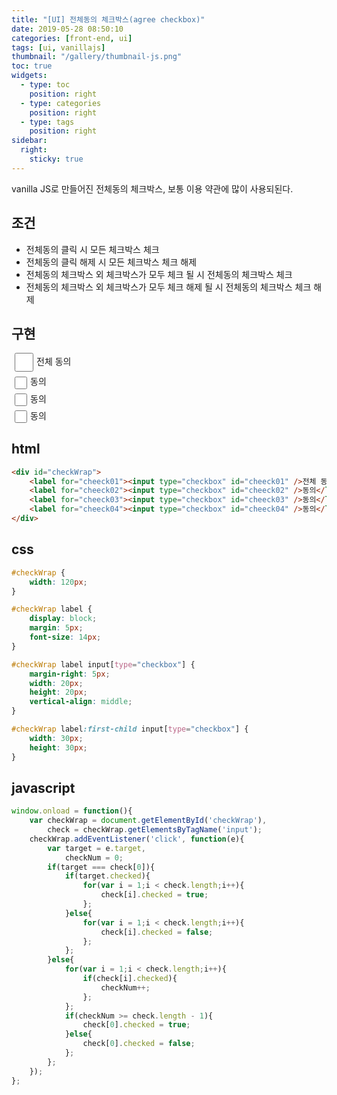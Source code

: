 ```yaml
---
title: "[UI] 전체동의 체크박스(agree checkbox)"
date: 2019-05-28 08:50:10
categories: [front-end, ui]
tags: [ui, vanillajs]
thumbnail: "/gallery/thumbnail-js.png"
toc: true
widgets:
  - type: toc
    position: right
  - type: categories
    position: right
  - type: tags
    position: right
sidebar:
  right:
    sticky: true
---
```


vanilla JS로 만들어진 전체동의 체크박스, 보통 이용 약관에 많이 사용되된다.

## 조건

* 전체동의 클릭 시 모든 체크박스 체크
* 전체동의 클릭 해제 시 모든 체크박스 체크 해제
* 전체동의 체크박스 외 체크박스가 모두 체크 될 시 전체동의 체크박스 체크
* 전체동의 체크박스 외 체크박스가 모두 체크 해제 될 시 전체동의 체크박스 체크 해제

<!-- more -->

## 구현

<script>
window.onload = function(){
    var checkWrap = document.getElementById('checkWrap'),
        check = checkWrap.getElementsByTagName('input');
    checkWrap.addEventListener('click', function(e){
        var target = e.target,
            checkNum = 0;
        if(target === check[0]){
            if(target.checked){
                for(var i = 1;i < check.length;i++){
                    check[i].checked = true;
                };
            }else{
                for(var i = 1;i < check.length;i++){
                    check[i].checked = false;
                };
            };
        }else{
            for(var i = 1;i < check.length;i++){
                if(check[i].checked){
                    checkNum++;
                };
            };
            if(checkNum >= check.length - 1){
                check[0].checked = true;
            }else{
                check[0].checked = false;
            };
        };
    });
};
</script>
<style>
.uiWrap * {
    margin: 0;
    padding: 0;
}

.uiWrap ul li:before, 
.uiWrap ol li:before {
    display:none;
}

#checkWrap {
    width: 120px;
}

#checkWrap label {
    display: block;
    margin: 5px;
    font-size: 14px;
}

#checkWrap label input[type="checkbox"] {
    margin-right: 5px;
    width: 20px;
    height: 20px;
    vertical-align: middle;
}

#checkWrap label:first-child input[type="checkbox"] {
    width: 30px;
    height: 30px;
}
</style>
<div class="uiWrap">
    <div id="checkWrap">
        <label for="cheeck01"><input type="checkbox" id="cheeck01" />전체 동의</label>
        <label for="cheeck02"><input type="checkbox" id="cheeck02" />동의</label>
        <label for="cheeck03"><input type="checkbox" id="cheeck03" />동의</label>
        <label for="cheeck04"><input type="checkbox" id="cheeck04" />동의</label>
    </div>
</div>

## html

```html
<div id="checkWrap">
    <label for="cheeck01"><input type="checkbox" id="cheeck01" />전체 동의</label>
    <label for="cheeck02"><input type="checkbox" id="cheeck02" />동의</label>
    <label for="cheeck03"><input type="checkbox" id="cheeck03" />동의</label>
    <label for="cheeck04"><input type="checkbox" id="cheeck04" />동의</label>
</div>
```

## css

```css
#checkWrap {
    width: 120px;
}

#checkWrap label {
    display: block;
    margin: 5px;
    font-size: 14px;
}

#checkWrap label input[type="checkbox"] {
    margin-right: 5px;
    width: 20px;
    height: 20px;
    vertical-align: middle;
}

#checkWrap label:first-child input[type="checkbox"] {
    width: 30px;
    height: 30px;
}
```

## javascript

```javascript
window.onload = function(){
    var checkWrap = document.getElementById('checkWrap'),
        check = checkWrap.getElementsByTagName('input');
    checkWrap.addEventListener('click', function(e){
        var target = e.target,
            checkNum = 0;
        if(target === check[0]){
            if(target.checked){
                for(var i = 1;i < check.length;i++){
                    check[i].checked = true;
                };
            }else{
                for(var i = 1;i < check.length;i++){
                    check[i].checked = false;
                };
            };
        }else{
            for(var i = 1;i < check.length;i++){
                if(check[i].checked){
                    checkNum++;
                };
            };
            if(checkNum >= check.length - 1){
                check[0].checked = true;
            }else{
                check[0].checked = false;
            };
        };
    });
};
```
